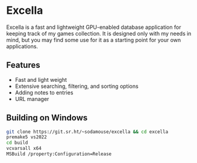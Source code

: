 # Excella
Excella is a fast and lightweight GPU-enabled database application for keeping track of my games collection. It is designed only with my needs in mind, but you may find some use for it as a starting point for your own applications.

## Features
- Fast and light weight
- Extensive searching, filtering, and sorting options
- Adding notes to entries
- URL manager

## Building on Windows
``` bash
git clone https://git.sr.ht/~sodamouse/excella && cd excella
premake5 vs2022
cd build
vcvarsall x64
MSBuild /property:Configuration=Release
```
